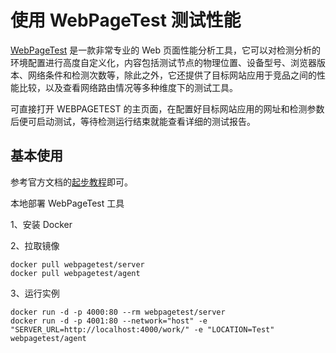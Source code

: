 # 使用 WebPageTest 测试性能

[WebPageTest](https://www.webpagetest.org/) 是一款非常专业的 Web 页面性能分析工具，它可以对检测分析的环境配置进行高度自定义化，内容包括测试节点的物理位置、设备型号、浏览器版本、网络条件和检测次数等，除此之外，它还提供了目标网站应用于竞品之间的性能比较，以及查看网络路由情况等多种维度下的测试工具。

可直接打开 WEBPAGETEST 的主页面，在配置好目标网站应用的网址和检测参数后便可启动测试，等待检测运行结束就能查看详细的测试报告。

## 基本使用 

参考官方文档的[起步教程](https://docs.webpagetest.org/getting-started/)即可。

 本地部署 WebPageTest 工具 

1、安装 Docker

2、拉取镜像

```shell
docker pull webpagetest/server
docker pull webpagetest/agent
```

3、运行实例

```shell
docker run -d -p 4000:80 --rm webpagetest/server
docker run -d -p 4001:80 --network="host" -e "SERVER_URL=http://localhost:4000/work/" -e "LOCATION=Test" webpagetest/agent
```

